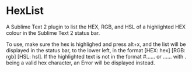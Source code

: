 HexList
=======

A Sublime Text 2 plugin to list the HEX, RGB, and HSL of a highlighted HEX colour in the Sublime Text 2 status bar.

To use, make sure the hex is highlighed and press alt+x, and the list will be displayed in the status bar, to the lower left, in the format \[HEX: hex\] \[RGB: rgb\] \[HSL: hsl\]. If the highlighted text is not in the format #...... or ...... with . being a valid hex character, an Error will be displayed instead.